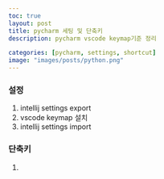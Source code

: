 ```yaml
---
toc: true
layout: post
title: pycharm 세팅 및 단축키
description: pycharm vscode keymap기준 정리

categories: [pycharm, settings, shortcut]
image: "images/posts/python.png"
---
```




### 설정

1. intellij settings export
2.  vscode keymap 설치
3. intellij settings import 




### 단축키
1. 